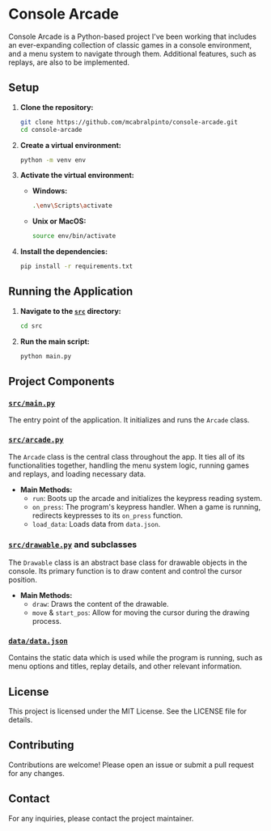 # Console Arcade

Console Arcade is a Python-based project I've been working that includes an ever-expanding collection of classic games in a console environment, and a menu system to navigate through them. Additional features, such as replays, are also to be implemented.

## Setup

1. **Clone the repository:**
    ```sh
    git clone https://github.com/mcabralpinto/console-arcade.git
    cd console-arcade
    ```

2. **Create a virtual environment:**
    ```sh
    python -m venv env
    ```

3. **Activate the virtual environment:**
    - **Windows:**
        ```sh
        .\env\Scripts\activate
        ```
    - **Unix or MacOS:**
        ```sh
        source env/bin/activate
        ```

4. **Install the dependencies:**
    ```sh
    pip install -r requirements.txt
    ```

## Running the Application

1. **Navigate to the [`src`](command:_github.copilot.openRelativePath?%5B%7B%22scheme%22%3A%22file%22%2C%22authority%22%3A%22%22%2C%22path%22%3A%22%2Fc%3A%2FUsers%2FUtilizador%2Fgit%2Fconsole-arcade%2Fsrc%22%2C%22query%22%3A%22%22%2C%22fragment%22%3A%22%22%7D%2C%22eac2b851-7904-4c88-88fc-04a240d03d6b%22%5D "c:\Users\Utilizador\git\console-arcade\src") directory:**
    ```sh
    cd src
    ```

2. **Run the main script:**
    ```sh
    python main.py
    ```

## Project Components

### [`src/main.py`](command:_github.copilot.openRelativePath?%5B%7B%22scheme%22%3A%22file%22%2C%22authority%22%3A%22%22%2C%22path%22%3A%22%2Fc%3A%2FUsers%2FUtilizador%2Fgit%2Fconsole-arcade%2Fsrc%2Fmain.py%22%2C%22query%22%3A%22%22%2C%22fragment%22%3A%22%22%7D%2C%22eac2b851-7904-4c88-88fc-04a240d03d6b%22%5D "c:\Users\Utilizador\git\console-arcade\src\main.py")

The entry point of the application. It initializes and runs the `Arcade` class.

### [`src/arcade.py`](command:_github.copilot.openRelativePath?%5B%7B%22scheme%22%3A%22file%22%2C%22authority%22%3A%22%22%2C%22path%22%3A%22%2Fc%3A%2FUsers%2FUtilizador%2Fgit%2Fconsole-arcade%2Fsrc%2Farcade.py%22%2C%22query%22%3A%22%22%2C%22fragment%22%3A%22%22%7D%2C%22eac2b851-7904-4c88-88fc-04a240d03d6b%22%5D "c:\Users\Utilizador\git\console-arcade\src\arcade.py")

The `Arcade` class is the central class throughout the app. It ties all of its functionalities together, handling the menu system logic, running games and replays, and loading necessary data.

- **Main Methods:**
  - `run`: Boots up the arcade and initializes the keypress reading system.
  - `on_press`: The program's keypress handler. When a game is running, redirects keypresses to its `on_press` function.
  - `load_data`: Loads data from `data.json`.

### [`src/drawable.py`](command:_github.copilot.openRelativePath?%5B%7B%22scheme%22%3A%22file%22%2C%22authority%22%3A%22%22%2C%22path%22%3A%22%2Fc%3A%2FUsers%2FUtilizador%2Fgit%2Fconsole-arcade%2Fsrc%2Fdrawable.py%22%2C%22query%22%3A%22%22%2C%22fragment%22%3A%22%22%7D%2C%22eac2b851-7904-4c88-88fc-04a240d03d6b%22%5D "c:\Users\Utilizador\git\console-arcade\src\drawable.py") and subclasses

The `Drawable` class is an abstract base class for drawable objects in the console. Its primary function is to draw content and control the cursor position.

- **Main Methods:**
  - `draw`: Draws the content of the drawable.
  - `move` & `start_pos`: Allow for moving the cursor during the drawing process.

### [`data/data.json`](command:_github.copilot.openRelativePath?%5B%7B%22scheme%22%3A%22file%22%2C%22authority%22%3A%22%22%2C%22path%22%3A%22%2Fc%3A%2FUsers%2FUtilizador%2Fgit%2Fconsole-arcade%2Fdata%2Fdata.json%22%2C%22query%22%3A%22%22%2C%22fragment%22%3A%22%22%7D%2C%22eac2b851-7904-4c88-88fc-04a240d03d6b%22%5D "c:\Users\Utilizador\git\console-arcade\data\data.json")

Contains the static data which is used while the program is running, such as menu options and titles, replay details, and other relevant information.

## License

This project is licensed under the MIT License. See the LICENSE file for details.

## Contributing

Contributions are welcome! Please open an issue or submit a pull request for any changes.

## Contact

For any inquiries, please contact the project maintainer.
